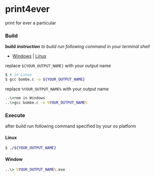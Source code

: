 # print4ever
print for ever a particular

### Build
**build** ***instruction***
*to build run following command in your terminal shell*

* [Windows]() | [Linux]()

replace `${YOUR_OUTPUT_NAME}` with your output name
```sh
$ # in Linux
$ gcc bombe.c -o ${YOUR_OUTPUT_NAME}
```

replace `%YOUR_OUTPUT_NAME%` with your output name

```bat
..\>rem in Windows
..\>gcc bombe.c -o %YOUR_OUTPUT_NAME%
```

### Execute

after build run following command specified by your os platform

#### Linux
```sh
$ ./${YOUR_OUTPUT_NAME}
```

#### Window
```bat
..\> %YOUR_OUTPUT_NAME%.exe
```

